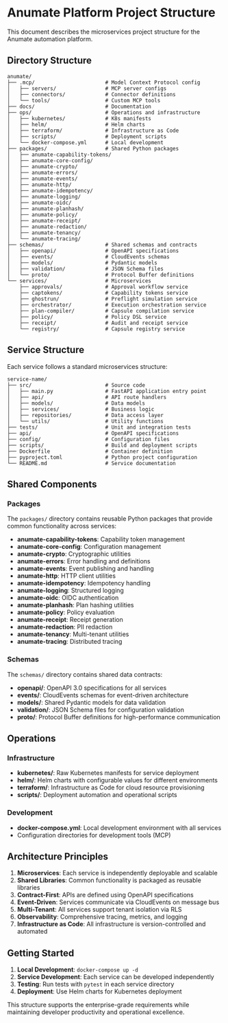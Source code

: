 # Anumate Platform Project Structure

This document describes the microservices project structure for the Anumate automation platform.

## Directory Structure

```
anumate/
├── .mcp/                       # Model Context Protocol config
│   ├── servers/                # MCP server configs
│   ├── connectors/             # Connector definitions
│   └── tools/                  # Custom MCP tools
├── docs/                       # Documentation
├── ops/                        # Operations and infrastructure
│   ├── kubernetes/             # K8s manifests
│   ├── helm/                   # Helm charts
│   ├── terraform/              # Infrastructure as Code
│   ├── scripts/                # Deployment scripts
│   └── docker-compose.yml      # Local development
├── packages/                   # Shared Python packages
│   ├── anumate-capability-tokens/
│   ├── anumate-core-config/
│   ├── anumate-crypto/
│   ├── anumate-errors/
│   ├── anumate-events/
│   ├── anumate-http/
│   ├── anumate-idempotency/
│   ├── anumate-logging/
│   ├── anumate-oidc/
│   ├── anumate-planhash/
│   ├── anumate-policy/
│   ├── anumate-receipt/
│   ├── anumate-redaction/
│   ├── anumate-tenancy/
│   └── anumate-tracing/
├── schemas/                    # Shared schemas and contracts
│   ├── openapi/                # OpenAPI specifications
│   ├── events/                 # CloudEvents schemas
│   ├── models/                 # Pydantic models
│   ├── validation/             # JSON Schema files
│   └── proto/                  # Protocol Buffer definitions
└── services/                   # Microservices
    ├── approvals/              # Approval workflow service
    ├── captokens/              # Capability tokens service
    ├── ghostrun/               # Preflight simulation service
    ├── orchestrator/           # Execution orchestration service
    ├── plan-compiler/          # Capsule compilation service
    ├── policy/                 # Policy DSL service
    ├── receipt/                # Audit and receipt service
    └── registry/               # Capsule registry service
```

## Service Structure

Each service follows a standard microservices structure:

```
service-name/
├── src/                        # Source code
│   ├── main.py                 # FastAPI application entry point
│   ├── api/                    # API route handlers
│   ├── models/                 # Data models
│   ├── services/               # Business logic
│   ├── repositories/           # Data access layer
│   └── utils/                  # Utility functions
├── tests/                      # Unit and integration tests
├── api/                        # OpenAPI specifications
├── config/                     # Configuration files
├── scripts/                    # Build and deployment scripts
├── Dockerfile                  # Container definition
├── pyproject.toml              # Python project configuration
└── README.md                   # Service documentation
```

## Shared Components

### Packages
The `packages/` directory contains reusable Python packages that provide common functionality across services:

- **anumate-capability-tokens**: Capability token management
- **anumate-core-config**: Configuration management
- **anumate-crypto**: Cryptographic utilities
- **anumate-errors**: Error handling and definitions
- **anumate-events**: Event publishing and handling
- **anumate-http**: HTTP client utilities
- **anumate-idempotency**: Idempotency handling
- **anumate-logging**: Structured logging
- **anumate-oidc**: OIDC authentication
- **anumate-planhash**: Plan hashing utilities
- **anumate-policy**: Policy evaluation
- **anumate-receipt**: Receipt generation
- **anumate-redaction**: PII redaction
- **anumate-tenancy**: Multi-tenant utilities
- **anumate-tracing**: Distributed tracing

### Schemas
The `schemas/` directory contains shared data contracts:

- **openapi/**: OpenAPI 3.0 specifications for all services
- **events/**: CloudEvents schemas for event-driven architecture
- **models/**: Shared Pydantic models for data validation
- **validation/**: JSON Schema files for configuration validation
- **proto/**: Protocol Buffer definitions for high-performance communication

## Operations

### Infrastructure
- **kubernetes/**: Raw Kubernetes manifests for service deployment
- **helm/**: Helm charts with configurable values for different environments
- **terraform/**: Infrastructure as Code for cloud resource provisioning
- **scripts/**: Deployment automation and operational scripts

### Development
- **docker-compose.yml**: Local development environment with all services
- Configuration directories for development tools (MCP)

## Architecture Principles

1. **Microservices**: Each service is independently deployable and scalable
2. **Shared Libraries**: Common functionality is packaged as reusable libraries
3. **Contract-First**: APIs are defined using OpenAPI specifications
4. **Event-Driven**: Services communicate via CloudEvents on message bus
5. **Multi-Tenant**: All services support tenant isolation via RLS
6. **Observability**: Comprehensive tracing, metrics, and logging
7. **Infrastructure as Code**: All infrastructure is version-controlled and automated

## Getting Started

1. **Local Development**: `docker-compose up -d`
2. **Service Development**: Each service can be developed independently
3. **Testing**: Run tests with `pytest` in each service directory
4. **Deployment**: Use Helm charts for Kubernetes deployment

This structure supports the enterprise-grade requirements while maintaining developer productivity and operational excellence.